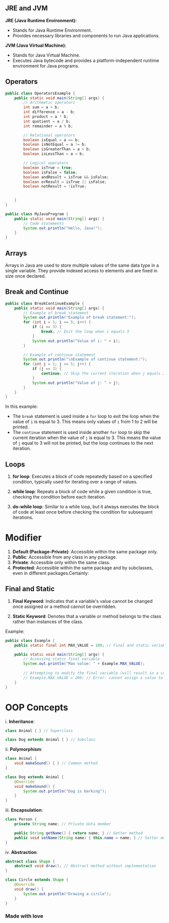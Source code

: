 ## JRE and JVM
**JRE (Java Runtime Environment):**
- Stands for Java Runtime Environment.
- Provides necessary libraries and components to run Java applications.

**JVM (Java Virtual Machine):**
- Stands for Java Virtual Machine.
- Executes Java bytecode and provides a platform-independent runtime environment for Java programs.
## Operators

```java
public class OperatorsExample {
    public static void main(String[] args) {
        // Arithmetic operators
        int sum = a + b;
        int difference = a - b;
        int product = a * b;
        int quotient = a / b;
        int remainder = a % b;

        // Relational operators
        boolean isEqual = a == b;
        boolean isNotEqual = a != b;
        boolean isGreaterThan = a > b;
        boolean isLessThan = a < b;

        // Logical operators
        boolean isTrue = true;
        boolean isFalse = false;
        boolean andResult = isTrue && isFalse;
        boolean orResult = isTrue || isFalse;
        boolean notResult = !isTrue;

    
    }
}
```

```java
public class MyJavaProgram {
    public static void main(String[] args) {
        // Code statements
        System.out.println("Hello, Java!");
    }
}
```


## Arrays

Arrays in Java are used to store multiple values of the same data type in a single variable. They provide indexed access to elements and are fixed in size once declared.

## Break and Continue

```java
public class BreakContinueExample {
    public static void main(String[] args) {
        // Example of break statement
        System.out.println("Example of break statement:");
        for (int i = 1; i <= 5; i++) {
            if (i == 3) {
                break; // Exit the loop when i equals 3
            }
            System.out.println("Value of i: " + i);
        }

        // Example of continue statement
        System.out.println("\nExample of continue statement:");
        for (int j = 1; j <= 5; j++) {
            if (j == 3) {
                continue; // Skip the current iteration when j equals 3
            }
            System.out.println("Value of j: " + j);
        }
    }
}
```

In this example:
- The `break` statement is used inside a `for` loop to exit the loop when the value of `i` is equal to 3. This means only values of `i` from 1 to 2 will be printed.
- The `continue` statement is used inside another `for` loop to skip the current iteration when the value of `j` is equal to 3. This means the value of `j` equal to 3 will not be printed, but the loop continues to the next iteration.

## Loops 

1. **for loop**: Executes a block of code repeatedly based on a specified condition, typically used for iterating over a range of values.

2. **while loop**: Repeats a block of code while a given condition is true, checking the condition before each iteration.

3. **do-while loop**: Similar to a while loop, but it always executes the block of code at least once before checking the condition for subsequent iterations.
 
# Modifier

1. **Default (Package-Private)**: Accessible within the same package only.
2. **Public**: Accessible from any class in any package.
3. **Private**: Accessible only within the same class.
4. **Protected**: Accessible within the same package and by subclasses, even in different packages.Certainly:

## Final and Static

1. **Final Keyword**: Indicates that a variable's value cannot be changed once assigned or a method cannot be overridden.

2. **Static Keyword**: Denotes that a variable or method belongs to the class rather than instances of the class.

Example:
```java
public class Example {
    public static final int MAX_VALUE = 100; // Final and static variable

    public static void main(String[] args) {
        // Accessing static final variable
        System.out.println("Max value: " + Example.MAX_VALUE);
        
        // Attempting to modify the final variable (will result in a compilation error)
        // Example.MAX_VALUE = 200; // Error: cannot assign a value to final variable
    }
}
```

# OOP Concepts

i. **Inheritance**:
```java
class Animal { } // Superclass

class Dog extends Animal { } // Subclass
```

ii. **Polymorphism**:
```java
class Animal {
    void makeSound() { } // Common method
}

class Dog extends Animal {
    @Override
    void makeSound() {
        System.out.println("Dog is barking");
    }
}
```

iii. **Encapsulation**:
```java
class Person {
    private String name; // Private data member

    public String getName() { return name; } // Getter method
    public void setName(String name) { this.name = name; } // Setter method
}
```

iv. **Abstraction**:
```java
abstract class Shape {
    abstract void draw(); // Abstract method without implementation
}

class Circle extends Shape {
    @Override
    void draw() {
        System.out.println("Drawing a circle");
    }
}
```

### Made with love